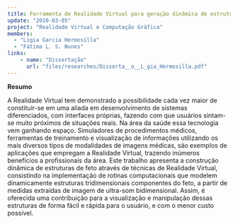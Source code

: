 ```yaml
---
title: Ferramenta de Realidade Virtual para geração dinâmica de estruturas de feto
update: "2010-03-05"
project: "Realidade Virtual e Computação Gráfica"
members:
  - "Ligia Garcia Hermosilla"
  - "Fátima L. S. Nunes"
links:
    - name: "Dissertação"
      url: "files/researches/Disserta__o__L_gia_Hermosilla.pdf"
---
```


**Resumo**

A Realidade Virtual tem demonstrado a possibilidade cada vez maior de constituir-se em uma aliada em desenvolvimento de sistemas diferenciados, com interfaces próprias, fazendo com que usuários sintam-se muito próximos de situações reais. Na área da saúde essa tecnologia vem ganhando espaço. Simuladores de procedimentos médicos, ferramentas de treinamento e visualização de informações utilizando os mais diversos tipos de modalidades de imagens médicas, são exemplos de aplicações que empregam a Realidade Virtual, trazendo inúmeros benefícios a profissionais da área. Este trabalho apresenta a construção dinâmica de estruturas de feto através de técnicas de Realidade Virtual, consistindo na implementação de rotinas computacionais que modelem dinamicamente estruturas tridimensionais componentes do feto, a partir de medidas extraídas de imagem de ultra-som bidimensional. Assim, é oferecida uma contribuição para a visualização e manipulação dessas estruturas de forma fácil e rápida para o usuário, e com o menor custo possível.
